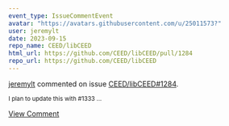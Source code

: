 ```yaml
---
event_type: IssueCommentEvent
avatar: "https://avatars.githubusercontent.com/u/25011573?"
user: jeremylt
date: 2023-09-15
repo_name: CEED/libCEED
html_url: https://github.com/CEED/libCEED/pull/1284
repo_url: https://github.com/CEED/libCEED
---
```


<a href='https://github.com/jeremylt' target='_blank'>jeremylt</a> commented on issue <a href='https://github.com/CEED/libCEED/pull/1284' target='_blank'>CEED/libCEED#1284</a>.

<small>I plan to update this with #1333 ...</small>

<a href='https://github.com/CEED/libCEED/pull/1284' target='_blank'>View Comment</a>